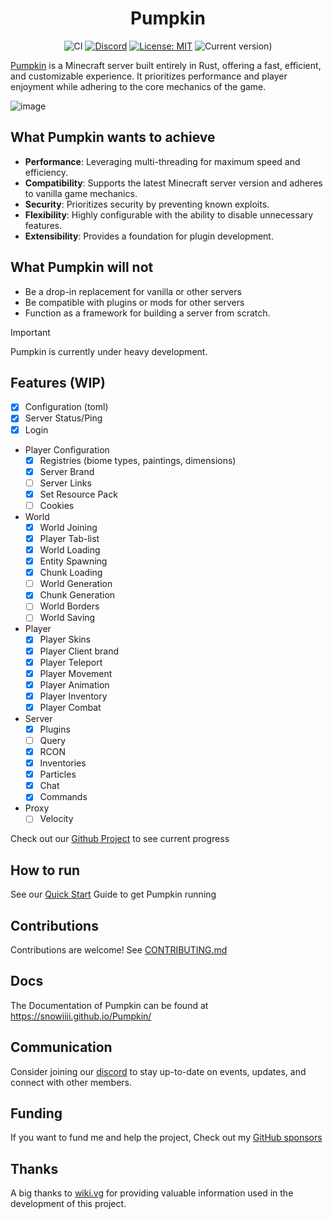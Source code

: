 <div align="center">

# Pumpkin

![CI](https://github.com/Snowiiii/Pumpkin/actions/workflows/rust.yml/badge.svg)
[![Discord](https://img.shields.io/discord/1268592337445978193.svg?label=&logo=discord&logoColor=ffffff&color=7389D8&labelColor=6A7EC2)](https://discord.gg/wT8XjrjKkf)
[![License: MIT](https://img.shields.io/badge/License-MIT-yellow.svg)](https://opensource.org/licenses/MIT)
![Current version)](https://img.shields.io/badge/current_version-1.21.1-blue)

</div>

[Pumpkin](https://snowiiii.github.io/Pumpkin/) is a Minecraft server built entirely in Rust, offering a fast, efficient,
and customizable experience. It prioritizes performance and player enjoyment while adhering to the core mechanics of the game.

![image](https://github.com/user-attachments/assets/7e2e865e-b150-4675-a2d5-b52f9900378e)

## What Pumpkin wants to achieve

- **Performance**: Leveraging multi-threading for maximum speed and efficiency.
- **Compatibility**: Supports the latest Minecraft server version and adheres to vanilla game mechanics.
- **Security**: Prioritizes security by preventing known exploits.
- **Flexibility**: Highly configurable with the ability to disable unnecessary features.
- **Extensibility**: Provides a foundation for plugin development.

## What Pumpkin will not

- Be a drop-in replacement for vanilla or other servers
- Be compatible with plugins or mods for other servers
- Function as a framework for building a server from scratch.

> [!IMPORTANT]
> Pumpkin is currently under heavy development.

## Features (WIP)

- [x] Configuration (toml)
- [x] Server Status/Ping
- [x] Login
- Player Configuration
  - [x] Registries (biome types, paintings, dimensions)
  - [x] Server Brand
  - [ ] Server Links
  - [x] Set Resource Pack
  - [ ] Cookies
- World
  - [x] World Joining
  - [x] Player Tab-list
  - [x] World Loading
  - [x] Entity Spawning
  - [x] Chunk Loading
  - [ ] World Generation
  - [x] Chunk Generation
  - [ ] World Borders
  - [ ] World Saving
- Player
  - [x] Player Skins
  - [x] Player Client brand
  - [x] Player Teleport
  - [x] Player Movement
  - [x] Player Animation
  - [x] Player Inventory
  - [x] Player Combat
- Server
  - [x] Plugins
  - [ ] Query
  - [x] RCON
  - [x] Inventories
  - [x] Particles
  - [x] Chat
  - [x] Commands
- Proxy
  - [ ] Velocity

Check out our [Github Project](https://github.com/users/Snowiiii/projects/12/views/3) to see current progress

## How to run

See our [Quick Start](https://snowiiii.github.io/Pumpkin/about/quick-start.html) Guide to get Pumpkin running

## Contributions

Contributions are welcome! See [CONTRIBUTING.md](CONTRIBUTING.md)

## Docs

The Documentation of Pumpkin can be found at https://snowiiii.github.io/Pumpkin/

## Communication

Consider joining our [discord](https://discord.gg/wT8XjrjKkf) to stay up-to-date on events, updates, and connect with other members.

## Funding

If you want to fund me and help the project, Check out my [GitHub sponsors](https://github.com/sponsors/Snowiiii)

## Thanks

A big thanks to [wiki.vg](https://wiki.vg/) for providing valuable information used in the development of this project.
